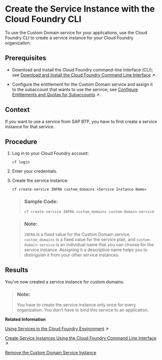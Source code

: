 <!-- loio8eef2cc907a24fbb999507f8ff15e096 -->

# Create the Service Instance with the Cloud Foundry CLI

To use the Custom Domain service for your applications, use the Cloud Foundry CLI to create a service instance for your Cloud Foundry organization.



<a name="loio8eef2cc907a24fbb999507f8ff15e096__prereq_tvn_pm2_wgb"/>

## Prerequisites

-   Download and install the Cloud Foundry command-line interface \(CLI\); see [Download and Install the Cloud Foundry Command Line Interface](https://help.sap.com/viewer/65de2977205c403bbc107264b8eccf4b/Cloud/en-US/4ef907afb1254e8286882a2bdef0edf4.html "Download and set up the Cloud Foundry Command Line Interface (cf CLI) to start working with the Cloud Foundry environment.") :arrow_upper_right:.

-   Configure the entitlement for the Custom Domain service and assign it to the subaccount that wants to use the service; see [Configure Entitlements and Quotas for Subaccounts](https://help.sap.com/viewer/65de2977205c403bbc107264b8eccf4b/Cloud/en-US/5ba357b4fa1e4de4b9fcc4ae771609da.html "Distribute the entitlements that are available in your global account by adding service plans and their allowed quotas to your subaccounts using SAP BTP cockpit.") :arrow_upper_right:.




<a name="loio8eef2cc907a24fbb999507f8ff15e096__context_avy_1jg_zgb"/>

## Context

If you want to use a service from SAP BTP, you have to first create a service instance for that service.



<a name="loio8eef2cc907a24fbb999507f8ff15e096__steps_h2c_hkx_vgb"/>

## Procedure

1.  Log in to your Cloud Foundry account:

    ```
    cf login
    ```

2.  Enter your credentials.

3.  Create the service instance:

    ```
    cf create-service INFRA custom_domains <Service Instance Name>
    ```

    > ### Sample Code:  
    > ```
    > cf create-service INFRA custom_domains custom-domain-service
    > ```

    > ### Note:  
    > `INFRA` is a fixed value for the Custom Domain service, `custom_domains` is a fixed value for the service plan, and `custom-domain-service` is an individual name that you can choose for the service instance. Assigning it a descriptive name helps you to distinguish it from your other service instances.




<a name="loio8eef2cc907a24fbb999507f8ff15e096__result_ncz_w4x_vgb"/>

## Results

You’ve now created a service instance for custom domains.

> ### Note:  
> You have to create the service instance only once for every organization. You don't have to bind this service to an application.

**Related Information**  


[Using Services in the Cloud Foundry Environment](https://help.sap.com/viewer/65de2977205c403bbc107264b8eccf4b/Cloud/en-US/f22029f0e7404448ab65f71ff5b0804d.html "Learn more about using services in the Cloud Foundry environment, how to create (user-provided) service instances and bind them to applications, and how to create service keys.") :arrow_upper_right:

[Create Service Instances Using the Cloud Foundry Command Line Interface](https://help.sap.com/viewer/65de2977205c403bbc107264b8eccf4b/Cloud/en-US/a872531845d6416b8fa07a8b84875d7e.html "You can use the Cloud Foundry Command Line Interface (cf CLI) to create service instances.") :arrow_upper_right:

[Remove the Custom Domain Service Instance](../remove-the-custom-domain-service-instance-8f84532.md "Use the Cloud Foundry command-line interface to remove the custom domain service instance from your Cloud Foundry organization.")

